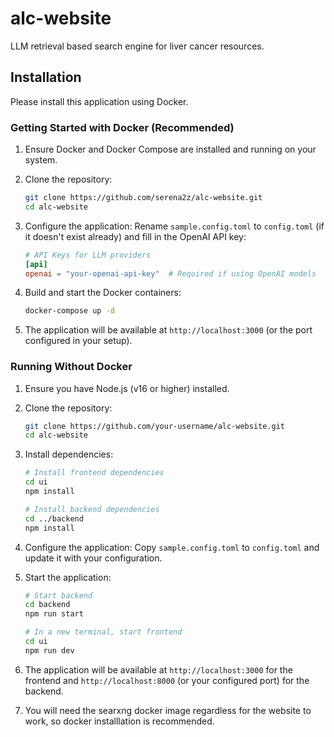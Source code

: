 # alc-website

LLM retrieval based search engine for liver cancer resources.

## Installation

Please install this application using Docker.

### Getting Started with Docker (Recommended)

1. Ensure Docker and Docker Compose are installed and running on your system.

2. Clone the repository:
   ```bash
   git clone https://github.com/serena2z/alc-website.git
   cd alc-website
   ```

3. Configure the application:
   Rename `sample.config.toml` to `config.toml` (if it doesn't exist already) and fill in the OpenAI API key:

   ```toml
   # API Keys for LLM providers
   [api]
   openai = "your-openai-api-key"  # Required if using OpenAI models   
   ```

4. Build and start the Docker containers:
   ```bash
   docker-compose up -d
   ```

5. The application will be available at `http://localhost:3000` (or the port configured in your setup).

### Running Without Docker

1. Ensure you have Node.js (v16 or higher) installed.

2. Clone the repository:
   ```bash
   git clone https://github.com/your-username/alc-website.git
   cd alc-website
   ```

3. Install dependencies:
   ```bash
   # Install frontend dependencies
   cd ui
   npm install
   
   # Install backend dependencies
   cd ../backend
   npm install
   ```

4. Configure the application:
   Copy `sample.config.toml` to `config.toml` and update it with your configuration.

5. Start the application:
   ```bash
   # Start backend
   cd backend
   npm run start
   
   # In a new terminal, start frontend
   cd ui
   npm run dev
   ```

6. The application will be available at `http://localhost:3000` for the frontend and `http://localhost:8000` (or your configured port) for the backend.

7. You will need the searxng docker image regardless for the website to work, so docker installlation is recommended.

